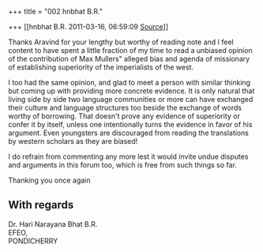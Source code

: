 +++
title = "002 hnbhat B.R."

+++
[[hnbhat B.R.	2011-03-16, 06:59:09 [Source](https://groups.google.com/g/samskrita/c/SkBdsgqihJw)]]



Thanks Aravind for your lengthy but worthy of reading note and I feel content to have spent a little fraction of my time to read a unbiased opinion of the contribution of Max Mullers" alleged bias and agenda of missionary of establishing superiority of the imperialists of the west.

  

I too had the same opinion, and glad to meet a person with similar thinking but coming up with providing more concrete evidence. It is only natural that living side by side two language communities or more can have exchanged their culture and language structures too beside the exchange of words worthy of borrowing. That doesn't prove any evidence of superiority or confer it by itself, unless one intentionally turns the evidence in favor of his argument. Even youngsters are discouraged from reading the translations by western scholars as they are biased!

  

I do refrain from commenting any more lest it would invite undue disputes and arguments in this forum too, which is free from such things so far.

  

Thanking you once again

  

With regards  
--  
Dr. Hari Narayana Bhat B.R.  
EFEO,  
PONDICHERRY  

